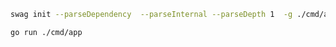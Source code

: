 ```bash
swag init --parseDependency  --parseInternal --parseDepth 1  -g ./cmd/app/main.go
```

```bash
go run ./cmd/app
```
